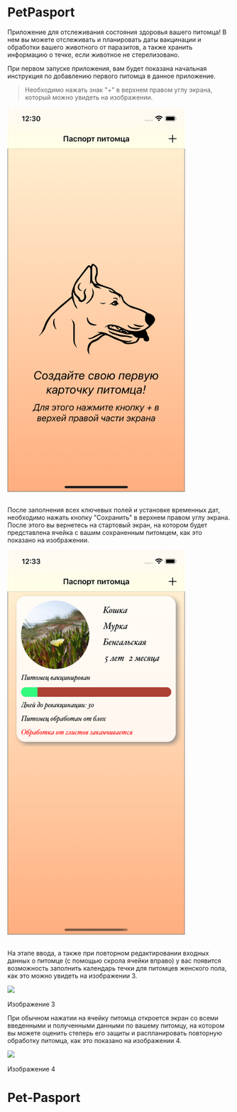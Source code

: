 # PetPasport
Приложение для отслеживания состояния здоровья вашего питомца!
В нем вы можете отслеживать и планировать даты вакцинации и обработки вашего животного от паразитов, а также хранить информацию о течке, если животное не стерелизовано.

  При первом запуске приложения, вам будет показана начальная инструкция по добавлению первого питомца в данное приложение.
>Необходимо нажать знак "+" в верхнем правом углу экрана, который можно увидеть на изображении.

<img src="https://github.com/Serzherio/PetPassport/blob/main/Screenshotes/1.PNG" width="400" />

##

  После заполнения всех ключевых полей и установке временных дат, необходимо нажать кнопку "Сохранить" в верхнем правом углу экрана.
  После этого вы вернетесь на стартовый экран, на котором будет представлена ячейка с вашим сохраненным питомцем, как это показано на изображении.
  
<img src="https://github.com/Serzherio/PetPassport/blob/main/Screenshotes/2.PNG" width="400" />

##


  На этапе ввода, а также при повторном редактировании входных данных о питомце (с помощью скрола ячейки вправо) у вас появится возможность заполнить календарь течки для питомцев женского пола, как это можно увидеть на изображении 3.
  
<img src="https://github.com/Serzherio/Pet-Pasport/blob/main/Screenshotes/4.PNG" width="300" />

Изображение 3

  При обычном нажатии на ячейку питомца откроется экран со всеми введенными и полученными данными по вашему питомцу, на котором вы можете оценить степерь его защиты и распланировать повторную обработку питомца, как это показано на изображении 4.
  
<img src="https://github.com/Serzherio/Pet-Pasport/blob/main/Screenshotes/3.PNG" width="300" />

Изображение 4


# Pet-Pasport
